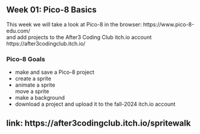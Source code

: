 <h2>Week 01: Pico-8 Basics</h2>
<p>This week we will take a look at Pico-8 in the browser: https://www.pico-8-edu.com/ <br> and add projects to the After3 Coding Club itch.io account https://after3codingclub.itch.io/</p>
<h3>Pico-8 Goals</h3>
<ul><li>make and save a Pico-8 project</li><li>create a sprite</li><li>animate a sprite</li><l1>move a sprite</l1><li>make a background</li><li>download a project and upload it to the fall-2024 itch.io account</li></ul>
<h2>link: https://after3codingclub.itch.io/spritewalk</h2>

